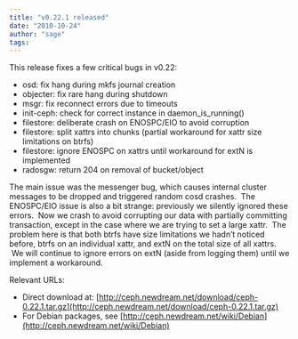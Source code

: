 ```yaml
---
title: "v0.22.1 released"
date: "2010-10-24"
author: "sage"
tags: 
---
```


This release fixes a few critical bugs in v0.22:

- osd: fix hang during mkfs journal creation
- objecter: fix rare hang during shutdown
- msgr: fix reconnect errors due to timeouts
- init-ceph: check for correct instance in daemon\_is\_running()
- filestore: deliberate crash on ENOSPC/EIO to avoid corruption
- filestore: split xattrs into chunks (partial workaround for xattr size limitations on btrfs)
- filestore: ignore ENOSPC on xattrs until workaround for extN is implemented
- radosgw: return 204 on removal of bucket/object

The main issue was the messenger bug, which causes internal cluster messages to be dropped and triggered random cosd crashes.  The ENOSPC/EIO issue is also a bit strange: previously we silently ignored these errors.  Now we crash to avoid corrupting our data with partially committing transaction, except in the case where we are trying to set a large xattr.  The problem here is that both btrfs have size limitations we hadn’t noticed before, btrfs on an individual xattr, and extN on the total size of all xattrs.  We will continue to ignore errors on extN (aside from logging them) until we implement a workaround.

Relevant URLs:

- Direct download at: [http://ceph.newdream.net/download/ceph-0.22.1.tar.gz](http://ceph.newdream.net/download/ceph-0.22.1.tar.gz)
- For Debian packages, see [http://ceph.newdream.net/wiki/Debian](http://ceph.newdream.net/wiki/Debian)

